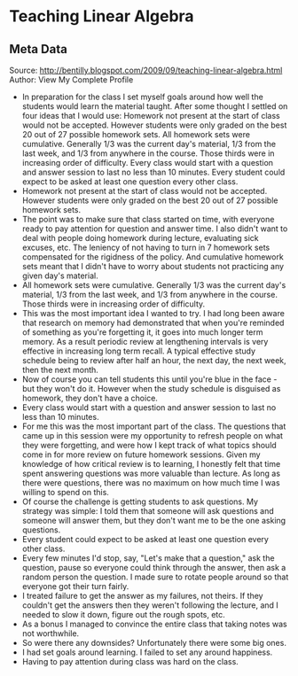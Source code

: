 # Teaching Linear Algebra

## Meta Data

Source:  http://bentilly.blogspot.com/2009/09/teaching-linear-algebra.html 
Author: View My Complete Profile

- In preparation for the class I set myself goals around how well the students would learn the material taught. After some thought I settled on four ideas that I would use:
  Homework not present at the start of class would not be accepted. However students were only graded on the best 20 out of 27 possible homework sets.
  All homework sets were cumulative. Generally 1/3 was the current day's material, 1/3 from the last week, and 1/3 from anywhere in the course. Those thirds were in increasing order of difficulty.
  Every class would start with a question and answer session to last no less than 10 minutes.
  Every student could expect to be asked at least one question every other class.
- Homework not present at the start of class would not be accepted. However students were only graded on the best 20 out of 27 possible homework sets.
- The point was to make sure that class started on time, with everyone ready to pay attention for question and answer time. I also didn't want to deal with people doing homework during lecture, evaluating sick excuses, etc. The leniency of not having to turn in 7 homework sets compensated for the rigidness of the policy. And cumulative homework sets meant that I didn't have to worry about students not practicing any given day's material.
- All homework sets were cumulative. Generally 1/3 was the current day's material, 1/3 from the last week, and 1/3 from anywhere in the course. Those thirds were in increasing order of difficulty.
- This was the most important idea I wanted to try. I had long been aware that research on memory had demonstrated that when you're reminded of something as you're forgetting it, it goes into much longer term memory. As a result periodic review at lengthening intervals is very effective in increasing long term recall. A typical effective study schedule being to review after half an hour, the next day, the next week, then the next month.
- Now of course you can tell students this until you're blue in the face - but they won't do it. However when the study schedule is disguised as homework, they don't have a choice.
- Every class would start with a question and answer session to last no less than 10 minutes.
- For me this was the most important part of the class. The questions that came up in this session were my opportunity to refresh people on what they were forgetting, and were how I kept track of what topics should come in for more review on future homework sessions. Given my knowledge of how critical review is to learning, I honestly felt that time spent answering questions was more valuable than lecture. As long as there were questions, there was no maximum on how much time I was willing to spend on this.
- Of course the challenge is getting students to ask questions. My strategy was simple: I told them that someone will ask questions and someone will answer them, but they don't want me to be the one asking questions.
- Every student could expect to be asked at least one question every other class.
- Every few minutes I'd stop, say, "Let's make that a question," ask the question, pause so everyone could think through the answer, then ask a random person the question. I made sure to rotate people around so that everyone got their turn fairly.
- I treated failure to get the answer as my failures, not theirs. If they couldn't get the answers then they weren't following the lecture, and I needed to slow it down, figure out the rough spots, etc.
- As a bonus I managed to convince the entire class that taking notes was not worthwhile.
- So were there any downsides? Unfortunately there were some big ones.
- I had set goals around learning. I failed to set any around happiness.
- Having to pay attention during class was hard on the class.
